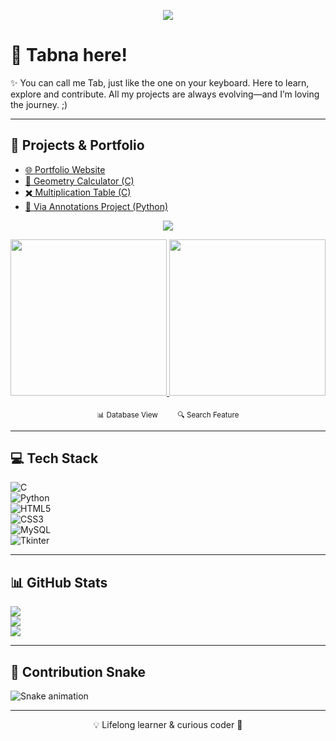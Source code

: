 <p align="center">
  <img src="https://capsule-render.vercel.app/api?type=waving&color=gradient&height=200&section=header&text=Hello%20GitHubers%20👩‍💻&fontSize=40&animation=fadeIn" />
</p>

# 👋 Tabna here!

✨ You can call me Tab, just like the one on your keyboard. Here to learn, explore and contribute. All my projects are always evolving—and I’m loving the journey. ;)  

---
## 🔭 Projects & Portfolio  
- [🌐 Portfolio Website](https://github.com/tabnash24/tabnash24.github.io)  
- [📐 Geometry Calculator (C)](https://github.com/tabnash24/geometry-calculator)  
- [✖️ Multiplication Table (C)](https://github.com/tabnash24/multiplication-table)  
- [🐍 Via Annotations Project (Python)](https://github.com/tabnash24/via-annotations-project)
  
<p align="center">
  <img src="https://capsule-render.vercel.app/api?type=rect&color=gradient&height=100&section=header&text=📇%20Contact%20Management%20App&fontSize=30&fontAlignY=55&animation=fadeIn" />
</p>

<p align="center">
  <a href="https://github.com/tabnash24/contact_management_app">
    <img src="https://github.com/tabnash24/contact_management_app/blob/main/assets/screenshots/db.png" width="250" />
  </a>
  <a href="https://github.com/tabnash24/contact_management_app">
    <img src="https://github.com/tabnash24/contact_management_app/blob/main/assets/screenshots/search.png" width="250" />
  </a>
</p>

<p align="center">
  <sub>📊 Database View</sub>&nbsp;&nbsp;&nbsp;&nbsp;&nbsp;&nbsp;&nbsp;&nbsp;<sub>🔍 Search Feature</sub>
</p>



---

## 💻 Tech Stack  
![C](https://img.shields.io/badge/C-00599C?style=for-the-badge&logo=c&logoColor=white)  
![Python](https://img.shields.io/badge/Python-3776AB?style=for-the-badge&logo=python&logoColor=white)  
![HTML5](https://img.shields.io/badge/HTML5-E34F26?style=for-the-badge&logo=html5&logoColor=white)  
![CSS3](https://img.shields.io/badge/CSS3-1572B6?style=for-the-badge&logo=css3&logoColor=white)  
![MySQL](https://img.shields.io/badge/MySQL-4479A1?style=for-the-badge&logo=mysql&logoColor=white)  
![Tkinter](https://img.shields.io/badge/Tkinter-FFCC00?style=for-the-badge&logo=python&logoColor=black)

---

## 📊 GitHub Stats  
![](https://github-readme-stats.vercel.app/api?username=tabnash24&show_icons=true&theme=radical)  
![](https://github-readme-streak-stats.herokuapp.com/?user=tabnash24&theme=highcontrast)  
![](https://github-profile-trophy.vercel.app/?username=tabnash24&theme=dracula)  

---

## 🐍 Contribution Snake  
![Snake animation](https://github.com/tabnash24/tabnash24/blob/output/github-contribution-grid-snake.svg)

---

<p align="center">💡 Lifelong learner & curious coder 🚀</p>
